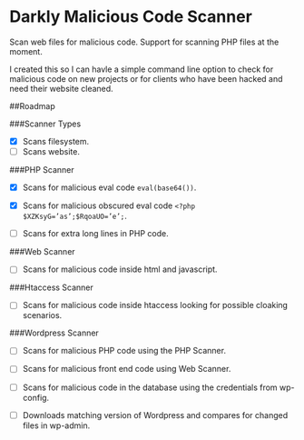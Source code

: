 # Darkly Malicious Code Scanner

Scan web files for malicious code. Support for scanning PHP files at the moment. 

I created this so I can havle a simple command line option to check for malicious code on new projects or for clients who have been hacked and need their website cleaned.

##Roadmap

###Scanner Types

- [X] Scans filesystem. 
- [ ] Scans website.

###PHP Scanner

- [X] Scans for malicious eval code `eval(base64())`. 

- [X] Scans for malicious obscured eval code `<?php $XZKsyG=’as’;$RqoaUO=’e’;`.

- [ ] Scans for extra long lines in PHP code.

###Web Scanner

- [ ] Scans for malicious code inside html and javascript.

###Htaccess Scanner

- [ ] Scans for malicious code inside htaccess looking for possible cloaking scenarios.

###Wordpress Scanner

- [ ] Scans for malicious PHP code using the PHP Scanner. 

- [ ] Scans for malicious front end code using Web Scanner.

- [ ] Scans for malicious code in the database using the credentials from wp-config.

- [ ] Downloads matching version of Wordpress and compares for changed files in wp-admin.
